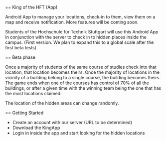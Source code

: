 == King of the HFT (App)

Android App to manage your locations, check-in to them, view them on a map and receive notification. More features
will be coming soon.

Students of the Hochschule für Technik Stuttgart will use this Android App in conjunction with the server to
check in to hidden places inside the campus. (First version. We plan to expand this to a global scale after the first
beta tests)

== Beta phase

Once a majority of students of the same course of studies check into that location, that location becomes theirs.
Once the majority of locations in the vicinity of a building belong to a single course, the building becomes theirs.
The game ends when one of the courses has control of 70% of all the buildings, or after a given time with the winning
team being the one that has the most locations claimed.

The location of the hidden areas can change randomly.

== Getting Started

* Create an account with our server (URL to be determined)
* Download the KingApp 
* Login in inside the app and start looking for the hidden locations

